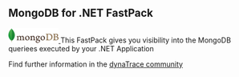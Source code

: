 ## MongoDB for .NET FastPack

[ ![images_community/download/attachments/147524503/icon.png](images_community/download/attachments/147524503/icon.png) ](attachments_147751395_1_icon.png)This FastPack gives you visibility into the
MongoDB queriees executed by your .NET Application


Find further information in the [dynaTrace community](https://community.dynatrace.com/community/display/DL/MongoDB+for+.NET+FastPack)
